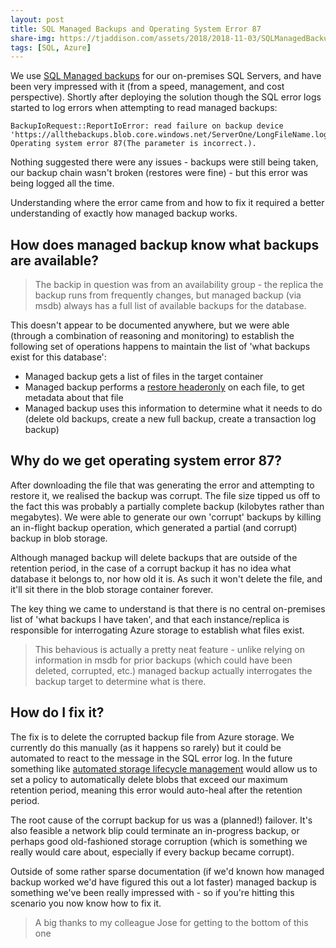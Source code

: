 ```yaml
---
layout: post
title: SQL Managed Backups and Operating System Error 87
share-img: https://tjaddison.com/assets/2018/2018-11-03/SQLManagedBackup.png
tags: [SQL, Azure]
---
```


We use [SQL Managed backups] for our on-premises SQL Servers, and have been very impressed with it (from a speed, management, and cost perspective).  Shortly after deploying the solution though the SQL error logs started to log errors when attempting to read managed backups:

```
BackupIoRequest::ReportIoError: read failure on backup device
'https://allthebackups.blob.core.windows.net/ServerOne/LongFileName.log'.
Operating system error 87(The parameter is incorrect.).
```

Nothing suggested there were any issues - backups were still being taken, our backup chain wasn't broken (restores were fine) - but this error was being logged all the time.

Understanding where the error came from and how to fix it required a better understanding of exactly how managed backup works.
<!--more-->

## How does managed backup know what backups are available?

> The backip in question was from an availability group - the replica the backup runs from frequently changes, but managed backup (via msdb) always has a full list of available backups for the database.

This doesn't appear to be documented anywhere, but we were able (through a combination of reasoning and monitoring) to establish the following set of operations happens to maintain the list of 'what backups exist for this database':

- Managed backup gets a list of files in the target container
- Managed backup performs a [restore headeronly] on each file, to get metadata about that file
- Managed backup uses this information to determine what it needs to do (delete old backups, create a new full backup, create a transaction log backup)

## Why do we get operating system error 87?

After downloading the file that was generating the error and attempting to restore it, we realised the backup was corrupt.  The file size tipped us off to the fact this was probably a partially complete backup (kilobytes rather than megabytes).  We were able to generate our own 'corrupt' backups by killing an in-flight backup operation, which generated a partial (and corrupt) backup in blob storage.

Although managed backup will delete backups that are outside of the retention period, in the case of a corrupt backup it has no idea what database it belongs to, nor how old it is.  As such it won't delete the file, and it'll sit there in the blob storage container forever.

The key thing we came to understand is that there is no central on-premises list of 'what backups I have taken', and that each instance/replica is responsible for interrogating Azure storage to establish what files exist.

> This behavious is actually a pretty neat feature - unlike relying on information in msdb for prior backups (which could have been deleted, corrupted, etc.) managed backup actually interrogates the backup target to determine what is there.

## How do I fix it?

The fix is to delete the corrupted backup file from Azure storage.  We currently do this manually (as it happens so rarely) but it could be automated to react to the message in the SQL error log.  In the future something like [automated storage lifecycle management] would allow us to set a policy to automatically delete blobs that exceed our maximum retention period, meaning this error would auto-heal after the retention period.

The root cause of the corrupt backup for us was a (planned!) failover.  It's also feasible a network blip could terminate an in-progress backup, or perhaps good old-fashioned storage corruption (which is something we really would care about, especially if every backup became corrupt).

Outside of some rather sparse documentation (if we'd known how managed backup worked we'd have figured this out a lot faster) managed backup is something we've been really impressed with - so if you're hitting this scenario you now know how to fix it.

>A big thanks to my colleague Jose for getting to the bottom of this one

[SQL managed backups]: https://docs.microsoft.com/en-us/sql/relational-databases/backup-restore/sql-server-managed-backup-to-microsoft-azure
[restore headeronly]: https://docs.microsoft.com/en-us/sql/t-sql/statements/restore-statements-headeronly-transact-sql
[automated storage lifecycle management]: https://docs.microsoft.com/en-us/azure/storage/common/storage-lifecycle-managment-concepts